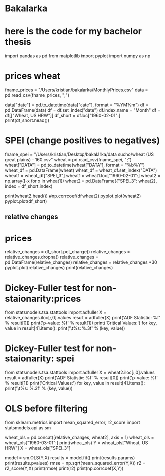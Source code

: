 # Bakalarka
# here is the code for my bachelor thesis

import pandas as pd
from matplotlib import pyplot
import numpy as np
# prices wheat

fname_prices = "/Users/kristian/bakalarka/MonthlyPrices.csv"
data = pd.read_csv(fname_prices, ";")

data["date"] = pd.to_datetime(data["date"], format = "%YM%m")
df = pd.DataFrame(data)
df = df.set_index("date")
df.index.name = "Month"
df = df[["Wheat, US HRW"]]
df_short = df.loc["1960-02-01":]
print(df_short.head())

# SPEI (change positives to negatives)

fname_spei = "/Users/kristian/Desktop/bakalářka/data sucho/wheat (US great plains)  - 160.csv"
wheat = pd.read_csv(fname_spei, ";")
wheat["DATA"] = pd.to_datetime(wheat["DATA"], format = "%b%Y")
wheat_df = pd.DataFrame(wheat)
wheat_df = wheat_df.set_index("DATA")
wheat1 = wheat_df["SPEI_3"]
wheat1 = wheat1.loc["1960-02-01":]
wheat2 = np.array([-x for x in wheat1])
wheat2 = pd.DataFrame({"SPEI_3": wheat2}, index = df_short.index)

print(wheat2.head())
#np.corrcoef(df,wheat2)
pyplot.plot(wheat2)
pyplot.plot(df_short)


## relative changes
# prices 

relative_changes = df_short.pct_change()
relative_changes = relative_changes.dropna()
relative_changes = pd.DataFrame(relative_changes)
relative_changes = relative_changes *30
pyplot.plot(relative_changes)
print(relative_changes)

# Dickey-Fuller test for non-staionarity:prices
from statsmodels.tsa.stattools import adfuller
X = relative_changes.iloc[:,0].values
result = adfuller(X)
print('ADF Statistic: %f' % result[0])
print('p-value: %f' % result[1])
print('Critical Values:')
for key, value in result[4].items():
    print('\t%s: %.3f' % (key, value))
    
# Dickey-Fuller test for non-staionarity: spei
from statsmodels.tsa.stattools import adfuller
X = wheat2.iloc[:,0].values
result = adfuller(X)
print('ADF Statistic: %f' % result[0])
print('p-value: %f' % result[1])
print('Critical Values:')
for key, value in result[4].items():
    print('\t%s: %.3f' % (key, value))                   

# OLS before filtering

from sklearn.metrics import mean_squared_error, r2_score
import statsmodels.api as sm

wheat_ols = pd.concat([relative_changes, wheat2], axis = 1)
wheat_ols = wheat_ols["1960-03-01":]
print(wheat_ols)
Y = wheat_ols["Wheat, US HRW"] 
X = wheat_ols["SPEI_3"]

model = sm.OLS(Y,X)
results = model.fit()
print(results.params)
print(results.pvalues)
rmse = np.sqrt(mean_squared_error(Y,X))
r2 = r2_score(Y,X)
print(rmse)
print(r2)
print(np.corrcoef(X,Y))
